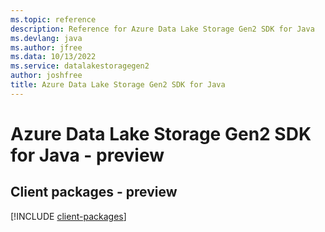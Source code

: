 ```yaml
---
ms.topic: reference
description: Reference for Azure Data Lake Storage Gen2 SDK for Java
ms.devlang: java
ms.author: jfree
ms.data: 10/13/2022
ms.service: datalakestoragegen2
author: joshfree
title: Azure Data Lake Storage Gen2 SDK for Java
---
```

# Azure Data Lake Storage Gen2 SDK for Java - preview

## Client packages - preview
[!INCLUDE [client-packages](data-lake-storage-gen2-client-index.md)]
